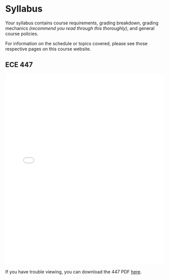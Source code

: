 # Syllabus

Your syllabus contains course requirements, grading breakdown, grading mechanics _(recommend you read through this thoroughly)_, and general course policies. 

For information on the schedule or topics covered, please see those respective pages on this course website.  

## ECE 447

<embed src="_static/ECE447_Syllabus_Fall2025.pdf" width="100%" height="600px" type="application/pdf">

If you have trouble viewing, you can download the 447 PDF [here](_static/ECE447_Syllabus_Fall2025.pdf).
